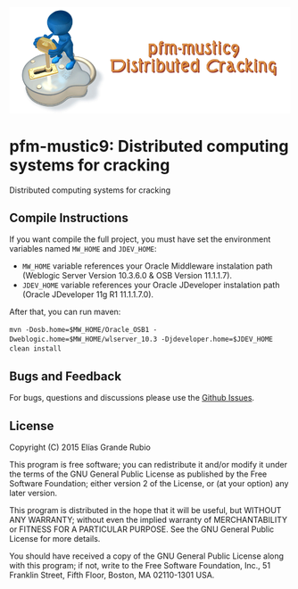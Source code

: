 <img src="https://github.com/eliasgranderubio/pfm-mustic9/blob/master/pfm-mustic9-logo.png">

# pfm-mustic9: Distributed computing systems for cracking
Distributed computing systems for cracking


## Compile Instructions
If you want compile the full project, you must have set the environment variables named `MW_HOME` and `JDEV_HOME`:
+ `MW_HOME` variable references your Oracle Middleware instalation path (Weblogic Server Version 10.3.6.0 & OSB Version 11.1.1.7).
+ `JDEV_HOME` variable references your Oracle JDeveloper instalation path (Oracle JDeveloper 11g R1 11.1.1.7.0).

After that, you can run maven: 

`mvn -Dosb.home=$MW_HOME/Oracle_OSB1 -Dweblogic.home=$MW_HOME/wlserver_10.3 -Djdeveloper.home=$JDEV_HOME clean install`


## Bugs and Feedback
For bugs, questions and discussions please use the [Github Issues](https://github.com/eliasgranderubio/pfm-mustic9/issues).


## License
Copyright (C) 2015 Elías Grande Rubio

This program is free software; you can redistribute it and/or modify
it under the terms of the GNU General Public License as published by
the Free Software Foundation; either version 2 of the License, or
(at your option) any later version.

This program is distributed in the hope that it will be useful,
but WITHOUT ANY WARRANTY; without even the implied warranty of
MERCHANTABILITY or FITNESS FOR A PARTICULAR PURPOSE.  See the
GNU General Public License for more details.

You should have received a copy of the GNU General Public License along
with this program; if not, write to the Free Software Foundation, Inc.,
51 Franklin Street, Fifth Floor, Boston, MA 02110-1301 USA.

